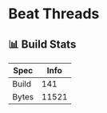 # Beat Threads

## 📊 Build Stats

| Spec  | Info                |
| ----- | ------------------- |
| Build | <!-- BUILD -->141     |
| Bytes | <!-- BYTES -->11521 |


